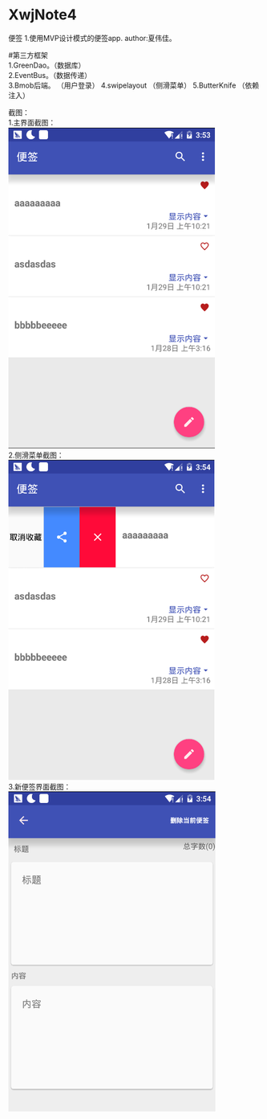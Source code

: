 # XwjNote4
便签
1.使用MVP设计模式的便签app.
author:夏伟佳。  

#第三方框架  
1.GreenDao。（数据库）  
2.EventBus。（数据传递）  
3.Bmob后端。 （用户登录） 
4.swipelayout  （侧滑菜单）
5.ButterKnife  （依赖注入）


截图：  
1.主界面截图：  
![image](https://github.com/xwjsdhr/XwjNote4/blob/master/screenshot/main.png)  
2.侧滑菜单截图：  
![image](https://github.com/xwjsdhr/XwjNote4/blob/master/screenshot/slide.png)  
3.新便签界面截图：  
![image](https://github.com/xwjsdhr/XwjNote4/blob/master/screenshot/note.png)
